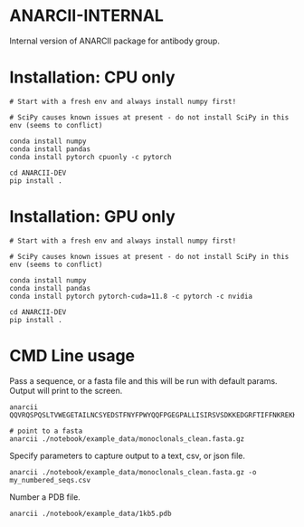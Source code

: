 # ANARCII-INTERNAL
Internal version of ANARCII package for antibody group.


# Installation: CPU only

```
# Start with a fresh env and always install numpy first!

# SciPy causes known issues at present - do not install SciPy in this env (seems to conflict)

conda install numpy
conda install pandas
conda install pytorch cpuonly -c pytorch

cd ANARCII-DEV
pip install .

```

# Installation: GPU only

```
# Start with a fresh env and always install numpy first!

# SciPy causes known issues at present - do not install SciPy in this env (seems to conflict)

conda install numpy
conda install pandas
conda install pytorch pytorch-cuda=11.8 -c pytorch -c nvidia

cd ANARCII-DEV
pip install .

```

# CMD Line usage
Pass a sequence, or a fasta file and this will be run with default params. Output will print to the screen.
```
anarcii QQVRQSPQSLTVWEGETAILNCSYEDSTFNYFPWYQQFPGEGPALLISIRSVSDKKEDGRFTIFFNKREKKLSLHITDSQPGDSATYFCAARYQGGRALIFGTGTTVSVSPGSADAAAVTLLEQNPRWRLVPRGQ

# point to a fasta
anarcii ./notebook/example_data/monoclonals_clean.fasta.gz
```

Specify parameters to capture output to a text, csv, or json file.
```
anarcii ./notebook/example_data/monoclonals_clean.fasta.gz -o my_numbered_seqs.csv
```


Number a PDB file.
``` 
anarcii ./notebook/example_data/1kb5.pdb
```
